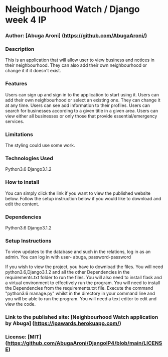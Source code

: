 # Neighbourhood Watch / Django week 4 IP

### Author: [Abuga Aroni] (https://github.com/AbugaAroni/)

### Description
This is an application that will allow user to view business and notices in their neighbourhood. They can also add their own neighbourhood or change it if it doesn't exist.

### Features
Users can sign up and sign in to the application to start using it.
Users can add their own neighbourhood or select an existing one. They can change it at any time.
Users can see add information to their profiles.
Users can search for businesses according to a given title in a given area.
Users can view either all businesses or only those that provide essential/emergency services.

### Limitations
The styling could use some work.

### Technologies Used
Python3.6
Django3.1.2

### How to install
You can simply click the link if you want to view the published website below.
Follow the setup instruction below if you would like to download and edit the content.

### Dependencies
Python3.6
Django3.1.2

### Setup Instructions
To view updates to the database and such in the relations, log in as an admin.
You can log in with user- abuga, password-password

If you wish to view the project, you have to download the files. You will need python3.6,Django3.1.2 and all the other Dependencies in the requirements.txt folder  to run the files.
You will also need to install flask and a virtual environment to effectively run the program.
You will need to install the Dependencies from the requirements.txt file.
Execute the command "python3.6 manage.py" whilst in the directory in your command line and you will be able to run the program.
You will need a text editor to edit and view the code.

### Link to the published site: [Neighbourhood Watch application by Abuga] (https://ipawards.herokuapp.com/)

### License: [MIT] (https://github.com/AbugaAroni/DjangoIP4/blob/main/LICENSE)
